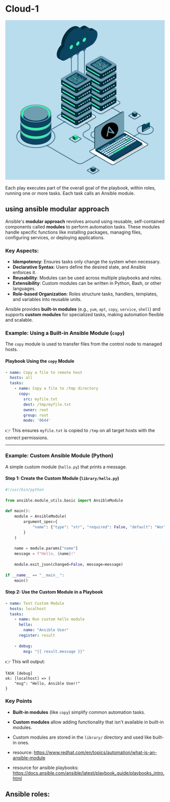 # Cloud-1

![alt text](ansible_playbooks-scaled.jpg)

Each play executes part of the overall goal of the playbook, within roles, running one or more tasks. Each task calls an Ansible module.

## using ansible modular approach

Ansible's **modular approach** revolves around using reusable, self-contained components called **modules** to perform automation tasks. These modules handle specific functions like installing packages, managing files, configuring services, or deploying applications.  

### Key Aspects:
- **Idempotency**: Ensures tasks only change the system when necessary.
- **Declarative Syntax**: Users define the desired state, and Ansible enforces it.
- **Reusability**: Modules can be used across multiple playbooks and roles.
- **Extensibility**: Custom modules can be written in Python, Bash, or other languages.
- **Role-based Organization**: Roles structure tasks, handlers, templates, and variables into reusable units.

Ansible provides **built-in modules** (e.g., `yum`, `apt`, `copy`, `service`, `shell`) and supports **custom modules** for specialized tasks, making automation flexible and scalable.

### **Example: Using a Built-in Ansible Module (`copy`)**
The `copy` module is used to transfer files from the control node to managed hosts.

#### **Playbook Using the `copy` Module**
```yaml
- name: Copy a file to remote host
  hosts: all
  tasks:
    - name: Copy a file to /tmp directory
      copy:
        src: myfile.txt
        dest: /tmp/myfile.txt
        owner: root
        group: root
        mode: '0644'
```
👉 This ensures `myfile.txt` is copied to `/tmp` on all target hosts with the correct permissions.

---

### **Example: Custom Ansible Module (Python)**
A simple custom module (`hello.py`) that prints a message.

#### **Step 1: Create the Custom Module (`library/hello.py`)**
```python
#!/usr/bin/python

from ansible.module_utils.basic import AnsibleModule

def main():
    module = AnsibleModule(
        argument_spec={
            "name": {"type": "str", "required": False, "default": "World"},
        }
    )

    name = module.params["name"]
    message = f"Hello, {name}!"

    module.exit_json(changed=False, message=message)

if __name__ == "__main__":
    main()
```

#### **Step 2: Use the Custom Module in a Playbook**
```yaml
- name: Test Custom Module
  hosts: localhost
  tasks:
    - name: Run custom hello module
      hello:
        name: "Ansible User"
      register: result

    - debug:
        msg: "{{ result.message }}"
```

👉 This will output:
```
TASK [debug] 
ok: [localhost] => {
    "msg": "Hello, Ansible User!"
}
```

### **Key Points**
- **Built-in modules** (like `copy`) simplify common automation tasks.
- **Custom modules** allow adding functionality that isn't available in built-in modules.
- Custom modules are stored in the `library/` directory and used like built-in ones.

- resource: https://www.redhat.com/en/topics/automation/what-is-an-ansible-module
- resource for ansible playbooks: https://docs.ansible.com/ansible/latest/playbook_guide/playbooks_intro.html


## Ansible roles:
